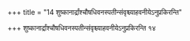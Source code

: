 +++
title = "14 शुष्कानार्द्रांश्चौषधिवनस्पतीन्संवृश्च्याहवनीयेऽनुप्रकिरन्ति"

+++
शुष्कानार्द्रांश्चौषधिवनस्पतीन्संवृश्च्याहवनीयेऽनुप्रकिरन्ति १४